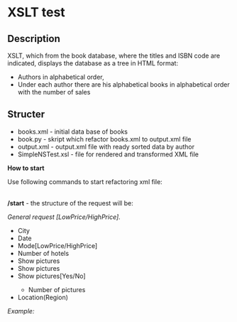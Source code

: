 # XSLT test
## Description
XSLT, which from the book database, where the titles and ISBN code are indicated, displays the database as a tree in HTML format:
- Authors in alphabetical order,
- Under each author there are his alphabetical books in alphabetical order with the number of sales

## Structer
  <ul>
      <li>books.xml - initial data base of books</li> 
      <li>book.py - skript which refactor books.xml to output.xml file</li>
      <li>output.xml - output.xml file with ready sorted data by author</li>
      <li>SimpleNSTest.xsl - file for rendered and transformed XML file</li>
  </ul>



**How to start**
<p>Use following commands to start refactoring xml file:</p>

<br><b>/start</b> - the structure of the request will be:
<div><em>General request [LowPrice/HighPrice].</em></div>
    <ul>
        <li>City</li>
        <li>Date</li>
        <li>Mode[LowPrice/HighPrice]</li>
        <li>Number of hotels</li>
        <li>Show pictures</li>
        <li>Show pictures</li>
        <li>Show pictures[Yes/No]</li>
            <ul>
                <li>Number of pictures</li>
            </ul>
        <li>Location(Region)</li>
    </ul>

<div><em>Example:</em></div>



